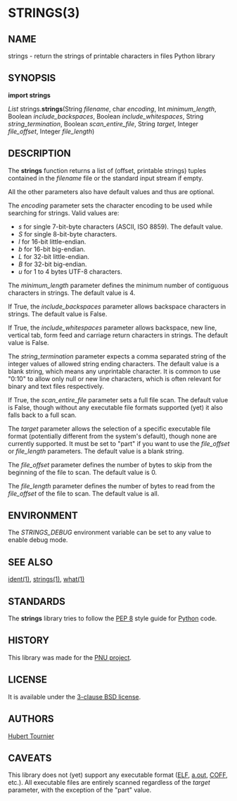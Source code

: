 # STRINGS(3)

## NAME
strings - return the strings of printable characters in files Python library

## SYNOPSIS
**import strings**

*List*
strings.**strings**(String *filename*, char *encoding*, Int *minimum_length*, Boolean *include_backspaces*, Boolean *include_whitespaces*, String *string_termination*, Boolean *scan_entire_file*, String *target*, Integer *file_offset*, Integer *file_length*)

## DESCRIPTION
The **strings** function returns a list of (offset, printable strings) tuples contained in the *filename* file or the standard input stream if empty.

All the other parameters also have default values and thus are optional.

The *encoding* parameter sets the character encoding to be used while searching for strings.
Valid values are:
* *s* for single 7-bit-byte characters (ASCII, ISO 8859). The default value.
* *S* for single 8-bit-byte characters.
* *l* for 16-bit little-endian.
* *b* for 16-bit big-endian.
* *L* for 32-bit little-endian.
* *B* for 32-bit big-endian.
* *u* for 1 to 4 bytes UTF-8 characters.

The *minimum_length* parameter defines the minimum number of contiguous characters in strings.
The default value is 4.

If True, the *include_backspaces* parameter allows backspace characters in strings.
The default value is False.

If True, the *include_whitespaces* parameter allows backspace, new line, vertical tab, form feed and carriage return characters in strings.
The default value is False.

The *string_termination* parameter expects a comma separated string of the integer values of allowed string ending characters.
The default value is a blank string, which means any unprintable character.
It is common to use "0:10" to allow only null or new line characters, which is often relevant for binary and text files respectively.

If True, the *scan_entire_file* parameter sets a full file scan.
The default value is False, though without any executable file formats supported (yet) it also falls back to a full scan.

The *target* parameter allows the selection of a specific executable file format (potentially different from the system's default), though none are currently supported.
It must be set to "part" if you want to use the *file_offset* or *file_length* parameters.
The default value is a blank string.

The *file_offset* parameter defines the number of bytes to skip from the beginning of the file to scan.
The default value is 0.

The *file_length* parameter defines the number of bytes to read from the *file_offset* of the file to scan.
The default value is all.

## ENVIRONMENT
The *STRINGS_DEBUG* environment variable can be set to any value to enable debug mode.

## SEE ALSO
[ident(1)](https://github.com/HubTou/what/blob/main/IDENT.1.md),
[strings(1)](https://github.com/HubTou/strings/blob/main/STRINGS.1.md),
[what(1)](https://github.com/HubTou/what/blob/main/WHAT.1.md)

## STANDARDS
The **strings** library tries to follow the [PEP 8](https://www.python.org/dev/peps/pep-0008/) style guide for [Python](https://www.python.org/) code.

## HISTORY
This library was made for the [PNU project](https://github.com/HubTou/PNU).

## LICENSE
It is available under the [3-clause BSD license](https://opensource.org/licenses/BSD-3-Clause).

## AUTHORS
[Hubert Tournier](https://github.com/HubTou)

## CAVEATS
This library does not (yet) support any executable format ([ELF](https://en.wikipedia.org/wiki/Executable_and_Linkable_Format), [a.out](https://en.wikipedia.org/wiki/A.out), [COFF](https://en.wikipedia.org/wiki/COFF), etc.).
All executable files are entirely scanned regardless of the *target* parameter, with the exception of the "part" value.

